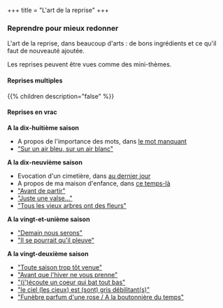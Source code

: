 +++
title = "L'art de la reprise"
+++

### Reprendre pour mieux redonner

L'art de la reprise, dans beaucoup d'arts : de bons ingrédients et ce qu'il faut de nouveauté ajoutée.

Les reprises peuvent être vues comme des mini-thèmes.

#### Reprises multiples

{{% children description="false" %}}

#### Reprises en vrac

**A la dix-huitième saison**
- A propos de l'importance des mots, dans [le mot manquant](../../seasons/18_dix_huitieme_saison/le_mot_manquant)
- ["Sur un air bleu, sur un air blanc"](../../seasons/18_dix_huitieme_saison/promenade_mentale)

**A la dix-neuvième saison**
- Evocation d'un cimetière, dans [au dernier jour](../../seasons/19_dix_neuvieme_saison/au_dernier_jour)
- A propos de ma maison d'enfance, dans [ce temps-là](../../seasons/19_dix_neuvieme_saison/ce_temps_la)
- ["Avant de partir"](../../seasons/19_dix_neuvieme_saison/cerisiers_du_printemps)
- ["Juste une valse..."](../../seasons/19_dix_neuvieme_saison/charme)
- ["Tous les vieux arbres ont des fleurs"](../../seasons/19_dix_neuvieme_saison/le_vieux_verger)

**A la vingt-et-unième saison**
- ["Demain nous serons"](../../seasons/21_vingt_et_unieme_saison/demain)
- ["Il se pourrait qu'il pleuve"](../../seasons/21_vingt_et_unieme_saison/les_cieux_d_avant)

**A la vingt-deuxième saison**
- ["Toute saison trop tôt venue"](../../seasons/22_vingt_deuxieme_saison/toute_saison)
- ["Avant que l'hiver ne vous prenne"](../../seasons/22_vingt_deuxieme_saison/automne_serein)
- ["(j')écoute un coeur qui bat tout bas"](../../seasons/22_vingt_deuxieme_saison/vers_plus_d_amour)
- ["le ciel (les cieux) est (sont) gris débilitant(s)"](../../seasons/22_vingt_deuxieme_saison/automne_pose)
- ["Funèbre parfum d'une rose / A la boutonnière du temps"](../../seasons/22_vingt_deuxieme_saison/parfum_d_octobre)